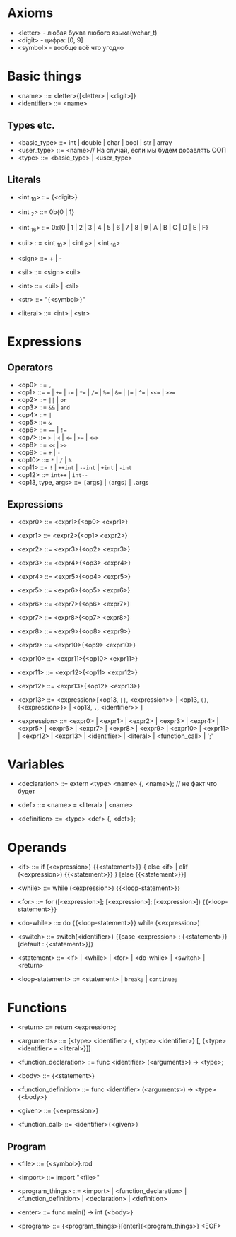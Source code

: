 
# Axioms

+ \<letter> - любая буква любого языка(wchar_t)
+ \<digit> - цифра: \[0, 9]
+ \<symbol> - вообще всё что угодно

# Basic things

+ \<name> ::= \<letter>{\[\<letter> | \<digit>]}
+ \<identifier> ::= \<name>

## Types etc.

+ \<basic_type> ::= int | double | char | bool | str | array 
+ \<user_type> ::=  \<name>// На случай, если мы будем добавлять ООП
+ \<type> ::= \<basic_type> | \<user_type>

## Literals
+ \<int $_{10}$> ::= {\<digit>}
+ \<int $_{2}$> ::= 0b{0 | 1}
+ \<int $_{16}$> ::= 0x{0 | 1 | 2 | 3 | 4 | 5 | 6 | 7 | 8 | 9 | A | B | C | D | E | F}

+ \<uil> ::= \<int $_{10}$> | \<int $_{2}$> | \<int $_{16}$>
+ \<sign> ::= + | -
+ \<sil> ::= \<sign> \<uil>

+ \<int> ::= \<uil> | \<sil>

+ \<str> ::= "{\<symbol>}"

+ \<literal> ::= \<int> | \<str>

# Expressions

## Operators

+ \<op0> ::= `,`
+ \<op1> ::= `=` | `+=` | `-=` | `*=` | `/=` | `%=` | `&=` | `|=` | `^=` | `<<=` | `>>=`
+ \<op2> ::= `||` | `or`
+ \<op3> ::= `&&` | `and`
+ \<op4> ::= `|`
+ \<op5> ::= `&`
+ \<op6> ::= `==` | `!=`
+ \<op7> ::= `>` | `<` | `<=` | `>=` | `<=>`
+ \<op8> ::= `<<` | `>>`
+ \<op9> ::= `+` | `-`
+ \<op10> ::= `*` | `/` | `%`
+ \<op11> ::= `!` | `++int` | `--int` | `+int` | `-int`
+ \<op12> ::= `int++` | `int--`
+ \<op13, type, args> ::= `[`args`]` | `(`args`)` | `.`args 

## Expressions

+ \<expr0> ::= \<expr1>{\<op0> \<expr1>}
+ \<expr1> ::= \<expr2>{\<op1> \<expr2>}
+ \<expr2> ::= \<expr3>{\<op2> \<expr3>}
+ \<expr3> ::= \<expr4>{\<op3> \<expr4>}
+ \<expr4> ::= \<expr5>{\<op4> \<expr5>}
+ \<expr5> ::= \<expr6>{\<op5> \<expr6>}
+ \<expr6> ::= \<expr7>{\<op6> \<expr7>}
+ \<expr7> ::= \<expr8>{\<op7> \<expr8>}
+ \<expr8> ::= \<expr9>{\<op8> \<expr9>}
+ \<expr9> ::= \<expr10>{\<op9> \<expr10>}
+ \<expr10> ::= \<expr11>{\<op10> \<expr11>}
+ \<expr11> ::= \<expr12>{\<op11> \<expr12>}
+ \<expr12> ::= \<expr13>{\<op12> \<expr13>}
+ \<expr13> ::= \<expression>\[\<op13, `[]`,  \<expression>> | \<op13, `()`, {\<expression>}> | \<op13, `.`, \<identifier>> ]

+ \<expression> ::= \<expr0> | \<expr1> | \<expr2> | \<expr3> | \<expr4> | \<expr5> | \<expr6> | \<expr7> | \<expr8> | \<expr9> | \<expr10> | \<expr11> | \<expr12> | \<expr13> | \<identifier> | \<literal> | \<function_call> | ';'

# Variables

+ \<declaration> ::= extern \<type> \<name> {, \<name>}; // не факт что будет
+ \<def> ::= \<name> = \<literal> | \<name>

+ \<definition> ::= \<type> \<def> {, \<def>};

# Operands

+ \<if> ::= if (\<expression>) `{`{\<statement>}`}` { else \<if> | elif (\<expression>) `{`{\<statement>}`}` } \[else `{`{\<statement>}`}`]

+ \<while> ::= while (\<expression>) `{`{\<loop-statement>}`}`

+ \<for> ::= for (\[\<expression>]; \[\<expression>]; \[\<expression>]) `{`{\<loop-statement>}`}`

+ \<do-while> ::= do `{`{\<loop-statement>}`}` while (\<expression>)

+ \<switch> ::= switch(\<identifier>) `{`{case \<expression> : {\<statement>}} \[default : {\<statement>}]`}`

+ \<statement> ::= \<if> | \<while> | \<for> | \<do-while> | \<switch> | \<return>

+ \<loop-statement> ::= \<statement> | `break;` | `continue;`

# Functions

+ \<return> ::= return \<expression>;

+ \<arguments> ::= \[\<type> \<identifier> {, \<type> \<identifier>} \[, {\<type> \<identifier> = \<literal>}]]

+ \<function_declaration> ::= func \<identifier> (\<arguments>) -> \<type>;

+ \<body> ::= {\<statement>}
+ \<function_definition> ::= func \<identifier> (\<arguments>) -> \<type> `{`\<body>`}`

+ \<given> ::= {\<expression>}

+ \<function_call> ::= \<identifier>`(`\<given>`)`


## Program

+ \<file> ::= {\<symbol>}.rod
+ \<import> ::= import "\<file>"


+ \<program_things> ::= \<import> | \<function_declaration> | \<function_definition> | \<declaration> | \<definition>
+ \<enter> ::= func main() -> int `{`\<body>`}`


+ \<program> ::= {\<program_things>}\[enter]{\<program_things>} \<EOF>



